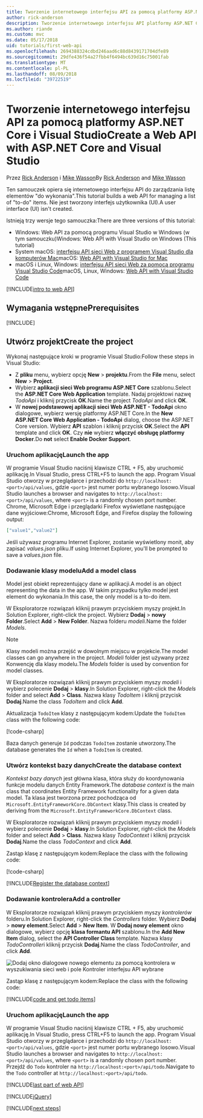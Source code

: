 ```yaml
---
title: Tworzenie internetowego interfejsu API za pomocą platformy ASP.NET Core i Visual Studio
author: rick-anderson
description: Tworzenie internetowego interfejsu API platformy ASP.NET Core MVC i programu Visual Studio w Windows
ms.author: riande
ms.custom: mvc
ms.date: 05/17/2018
uid: tutorials/first-web-api
ms.openlocfilehash: 2694388324cdbd246aad6c88d8439171704dfe89
ms.sourcegitcommit: 29dfe436f54a27fbb4f6494bc639d16c75001fab
ms.translationtype: MT
ms.contentlocale: pl-PL
ms.lasthandoff: 08/09/2018
ms.locfileid: "39722519"
---
```

# <a name="create-a-web-api-with-aspnet-core-and-visual-studio"></a><span data-ttu-id="27b7a-103">Tworzenie internetowego interfejsu API za pomocą platformy ASP.NET Core i Visual Studio</span><span class="sxs-lookup"><span data-stu-id="27b7a-103">Create a Web API with ASP.NET Core and Visual Studio</span></span>

<span data-ttu-id="27b7a-104">Przez [Rick Anderson](https://twitter.com/RickAndMSFT) i [Mike Wasson](https://github.com/mikewasson)</span><span class="sxs-lookup"><span data-stu-id="27b7a-104">By [Rick Anderson](https://twitter.com/RickAndMSFT) and [Mike Wasson](https://github.com/mikewasson)</span></span>

<span data-ttu-id="27b7a-105">Ten samouczek opiera się internetowego interfejsu API do zarządzania listę elementów "do wykonania".</span><span class="sxs-lookup"><span data-stu-id="27b7a-105">This tutorial builds a web API for managing a list of "to-do" items.</span></span> <span data-ttu-id="27b7a-106">Nie jest tworzony interfejs użytkownika (UI).</span><span class="sxs-lookup"><span data-stu-id="27b7a-106">A user interface (UI) isn't created.</span></span>

<span data-ttu-id="27b7a-107">Istnieją trzy wersje tego samouczka:</span><span class="sxs-lookup"><span data-stu-id="27b7a-107">There are three versions of this tutorial:</span></span>

* <span data-ttu-id="27b7a-108">Windows: Web API za pomocą programu Visual Studio w Windows (w tym samouczku)</span><span class="sxs-lookup"><span data-stu-id="27b7a-108">Windows: Web API with Visual Studio on Windows (This tutorial)</span></span>
* <span data-ttu-id="27b7a-109">System macOS: [interfejsu API sieci Web z programem Visual Studio dla komputerów Mac](xref:tutorials/first-web-api-mac)</span><span class="sxs-lookup"><span data-stu-id="27b7a-109">macOS: [Web API with Visual Studio for Mac](xref:tutorials/first-web-api-mac)</span></span>
* <span data-ttu-id="27b7a-110">macOS i Linux, Windows: [interfejsu API sieci Web za pomocą programu Visual Studio Code](xref:tutorials/web-api-vsc)</span><span class="sxs-lookup"><span data-stu-id="27b7a-110">macOS, Linux, Windows: [Web API with Visual Studio Code](xref:tutorials/web-api-vsc)</span></span>

<!-- WARNING: The code AND images in this doc are used by uid: tutorials/web-api-vsc, tutorials/first-web-api-mac and tutorials/first-web-api. If you change any code/images in this tutorial, update uid: tutorials/web-api-vsc -->

[!INCLUDE[intro to web API](../includes/webApi/intro.md)]

## <a name="prerequisites"></a><span data-ttu-id="27b7a-111">Wymagania wstępne</span><span class="sxs-lookup"><span data-stu-id="27b7a-111">Prerequisites</span></span>

[!INCLUDE[](~/includes/net-core-prereqs-windows.md)]

## <a name="create-the-project"></a><span data-ttu-id="27b7a-112">Utwórz projekt</span><span class="sxs-lookup"><span data-stu-id="27b7a-112">Create the project</span></span>

<span data-ttu-id="27b7a-113">Wykonaj następujące kroki w programie Visual Studio:</span><span class="sxs-lookup"><span data-stu-id="27b7a-113">Follow these steps in Visual Studio:</span></span>

* <span data-ttu-id="27b7a-114">Z **pliku** menu, wybierz opcję **New** > **projektu**.</span><span class="sxs-lookup"><span data-stu-id="27b7a-114">From the **File** menu, select **New** > **Project**.</span></span>
* <span data-ttu-id="27b7a-115">Wybierz **aplikacji sieci Web programu ASP.NET Core** szablonu.</span><span class="sxs-lookup"><span data-stu-id="27b7a-115">Select the **ASP.NET Core Web Application** template.</span></span> <span data-ttu-id="27b7a-116">Nadaj projektowi nazwę *TodoApi* i kliknij przycisk **OK**.</span><span class="sxs-lookup"><span data-stu-id="27b7a-116">Name the project *TodoApi* and click **OK**.</span></span>
* <span data-ttu-id="27b7a-117">W **nowej podstawowej aplikacji sieci Web ASP.NET - TodoApi** okno dialogowe, wybierz wersję platformy ASP.NET Core.</span><span class="sxs-lookup"><span data-stu-id="27b7a-117">In the **New ASP.NET Core Web Application - TodoApi** dialog, choose the ASP.NET Core version.</span></span> <span data-ttu-id="27b7a-118">Wybierz **API** szablon i kliknij przycisk **OK**.</span><span class="sxs-lookup"><span data-stu-id="27b7a-118">Select the **API** template and click **OK**.</span></span> <span data-ttu-id="27b7a-119">Czy **nie** wybierz **włączyć obsługę platformy Docker**.</span><span class="sxs-lookup"><span data-stu-id="27b7a-119">Do **not** select **Enable Docker Support**.</span></span>

### <a name="launch-the-app"></a><span data-ttu-id="27b7a-120">Uruchom aplikację</span><span class="sxs-lookup"><span data-stu-id="27b7a-120">Launch the app</span></span>

<span data-ttu-id="27b7a-121">W programie Visual Studio naciśnij klawisze CTRL + F5, aby uruchomić aplikację.</span><span class="sxs-lookup"><span data-stu-id="27b7a-121">In Visual Studio, press CTRL+F5 to launch the app.</span></span> <span data-ttu-id="27b7a-122">Program Visual Studio otworzy w przeglądarce i przechodzi do `http://localhost:<port>/api/values`, gdzie `<port>` jest numer portu wybranego losowo.</span><span class="sxs-lookup"><span data-stu-id="27b7a-122">Visual Studio launches a browser and navigates to `http://localhost:<port>/api/values`, where `<port>` is a randomly chosen port number.</span></span> <span data-ttu-id="27b7a-123">Chrome, Microsoft Edge i przeglądarki Firefox wyświetlane następujące dane wyjściowe:</span><span class="sxs-lookup"><span data-stu-id="27b7a-123">Chrome, Microsoft Edge, and Firefox display the following output:</span></span>

```json
["value1","value2"]
```

<span data-ttu-id="27b7a-124">Jeśli używasz programu Internet Explorer, zostanie wyświetlony monit, aby zapisać *values.json* pliku.</span><span class="sxs-lookup"><span data-stu-id="27b7a-124">If using Internet Explorer, you'll be prompted to save a *values.json* file.</span></span>

### <a name="add-a-model-class"></a><span data-ttu-id="27b7a-125">Dodawanie klasy modelu</span><span class="sxs-lookup"><span data-stu-id="27b7a-125">Add a model class</span></span>

<span data-ttu-id="27b7a-126">Model jest obiekt reprezentujący dane w aplikacji.</span><span class="sxs-lookup"><span data-stu-id="27b7a-126">A model is an object representing the data in the app.</span></span> <span data-ttu-id="27b7a-127">W takim przypadku tylko model jest element do wykonania.</span><span class="sxs-lookup"><span data-stu-id="27b7a-127">In this case, the only model is a to-do item.</span></span>

<span data-ttu-id="27b7a-128">W Eksploratorze rozwiązań kliknij prawym przyciskiem myszy projekt.</span><span class="sxs-lookup"><span data-stu-id="27b7a-128">In Solution Explorer, right-click the project.</span></span> <span data-ttu-id="27b7a-129">Wybierz **Dodaj** > **nowy Folder**.</span><span class="sxs-lookup"><span data-stu-id="27b7a-129">Select **Add** > **New Folder**.</span></span> <span data-ttu-id="27b7a-130">Nazwa folderu *modeli*.</span><span class="sxs-lookup"><span data-stu-id="27b7a-130">Name the folder *Models*.</span></span>

> [!NOTE]
> <span data-ttu-id="27b7a-131">Klasy modeli można przejść w dowolnym miejscu w projekcie.</span><span class="sxs-lookup"><span data-stu-id="27b7a-131">The model classes can go anywhere in the project.</span></span> <span data-ttu-id="27b7a-132">*Modeli* folder jest używany przez Konwencję dla klasy modelu.</span><span class="sxs-lookup"><span data-stu-id="27b7a-132">The *Models* folder is used by convention for model classes.</span></span>

<span data-ttu-id="27b7a-133">W Eksploratorze rozwiązań kliknij prawym przyciskiem myszy *modeli* i wybierz polecenie **Dodaj** > **klasy**.</span><span class="sxs-lookup"><span data-stu-id="27b7a-133">In Solution Explorer, right-click the *Models* folder and select **Add** > **Class**.</span></span> <span data-ttu-id="27b7a-134">Nazwa klasy *TodoItem* i kliknij przycisk **Dodaj**.</span><span class="sxs-lookup"><span data-stu-id="27b7a-134">Name the class *TodoItem* and click **Add**.</span></span>

<span data-ttu-id="27b7a-135">Aktualizacja `TodoItem` klasy z następującym kodem:</span><span class="sxs-lookup"><span data-stu-id="27b7a-135">Update the `TodoItem` class with the following code:</span></span>

[!code-csharp[](first-web-api/samples/2.0/TodoApi/Models/TodoItem.cs)]

<span data-ttu-id="27b7a-136">Baza danych generuje `Id` podczas `TodoItem` zostanie utworzony.</span><span class="sxs-lookup"><span data-stu-id="27b7a-136">The database generates the `Id` when a `TodoItem` is created.</span></span>

### <a name="create-the-database-context"></a><span data-ttu-id="27b7a-137">Utwórz kontekst bazy danych</span><span class="sxs-lookup"><span data-stu-id="27b7a-137">Create the database context</span></span>

<span data-ttu-id="27b7a-138">*Kontekst bazy danych* jest główna klasa, która służy do koordynowania funkcje modelu danych Entity Framework.</span><span class="sxs-lookup"><span data-stu-id="27b7a-138">The *database context* is the main class that coordinates Entity Framework functionality for a given data model.</span></span> <span data-ttu-id="27b7a-139">Ta klasa jest tworzona przez pochodząca od `Microsoft.EntityFrameworkCore.DbContext` klasy.</span><span class="sxs-lookup"><span data-stu-id="27b7a-139">This class is created by deriving from the `Microsoft.EntityFrameworkCore.DbContext` class.</span></span>

<span data-ttu-id="27b7a-140">W Eksploratorze rozwiązań kliknij prawym przyciskiem myszy *modeli* i wybierz polecenie **Dodaj** > **klasy**.</span><span class="sxs-lookup"><span data-stu-id="27b7a-140">In Solution Explorer, right-click the *Models* folder and select **Add** > **Class**.</span></span> <span data-ttu-id="27b7a-141">Nazwa klasy *TodoContext* i kliknij przycisk **Dodaj**.</span><span class="sxs-lookup"><span data-stu-id="27b7a-141">Name the class *TodoContext* and click **Add**.</span></span>

<span data-ttu-id="27b7a-142">Zastąp klasę z następującym kodem:</span><span class="sxs-lookup"><span data-stu-id="27b7a-142">Replace the class with the following code:</span></span>

[!code-csharp[](first-web-api/samples/2.0/TodoApi/Models/TodoContext.cs)]

[!INCLUDE[Register the database context](../includes/webApi/register_dbContext.md)]

### <a name="add-a-controller"></a><span data-ttu-id="27b7a-143">Dodawanie kontrolera</span><span class="sxs-lookup"><span data-stu-id="27b7a-143">Add a controller</span></span>

<span data-ttu-id="27b7a-144">W Eksploratorze rozwiązań kliknij prawym przyciskiem myszy *kontrolerów* folderu.</span><span class="sxs-lookup"><span data-stu-id="27b7a-144">In Solution Explorer, right-click the *Controllers* folder.</span></span> <span data-ttu-id="27b7a-145">Wybierz **Dodaj** > **nowy element**.</span><span class="sxs-lookup"><span data-stu-id="27b7a-145">Select **Add** > **New Item**.</span></span> <span data-ttu-id="27b7a-146">W **Dodaj nowy element** okno dialogowe, wybierz opcję **klasa formantu API** szablonu.</span><span class="sxs-lookup"><span data-stu-id="27b7a-146">In the **Add New Item** dialog, select the **API Controller Class** template.</span></span> <span data-ttu-id="27b7a-147">Nazwa klasy *TodoController*i kliknij przycisk **Dodaj**.</span><span class="sxs-lookup"><span data-stu-id="27b7a-147">Name the class *TodoController*, and click **Add**.</span></span>

![Dodaj okno dialogowe nowego elementu za pomocą kontrolera w wyszukiwania sieci web i pole Kontroler interfejsu API wybrane](first-web-api/_static/new_controller.png)

<span data-ttu-id="27b7a-149">Zastąp klasę z następującym kodem:</span><span class="sxs-lookup"><span data-stu-id="27b7a-149">Replace the class with the following code:</span></span>

[!INCLUDE[code and get todo items](../includes/webApi/getTodoItems.md)]

### <a name="launch-the-app"></a><span data-ttu-id="27b7a-150">Uruchom aplikację</span><span class="sxs-lookup"><span data-stu-id="27b7a-150">Launch the app</span></span>

<span data-ttu-id="27b7a-151">W programie Visual Studio naciśnij klawisze CTRL + F5, aby uruchomić aplikację.</span><span class="sxs-lookup"><span data-stu-id="27b7a-151">In Visual Studio, press CTRL+F5 to launch the app.</span></span> <span data-ttu-id="27b7a-152">Program Visual Studio otworzy w przeglądarce i przechodzi do `http://localhost:<port>/api/values`, gdzie `<port>` jest numer portu wybranego losowo.</span><span class="sxs-lookup"><span data-stu-id="27b7a-152">Visual Studio launches a browser and navigates to `http://localhost:<port>/api/values`, where `<port>` is a randomly chosen port number.</span></span> <span data-ttu-id="27b7a-153">Przejdź do `Todo` kontroler na `http://localhost:<port>/api/todo`.</span><span class="sxs-lookup"><span data-stu-id="27b7a-153">Navigate to the `Todo` controller at `http://localhost:<port>/api/todo`.</span></span>

[!INCLUDE[last part of web API](../includes/webApi/end.md)]

[!INCLUDE[jQuery](../includes/webApi/add-jquery.md)]

[!INCLUDE[next steps](../includes/webApi/next.md)]
